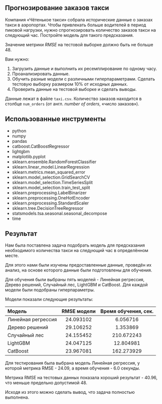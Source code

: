 ## Прогнозирование заказов такси

Компания «Чётенькое такси» собрала исторические данные о заказах такси в аэропортах. Чтобы привлекать больше водителей в период пиковой нагрузки, нужно спрогнозировать количество заказов такси на следующий час. Постройте модель для такого предсказания.

Значение метрики *RMSE* на тестовой выборке должно быть не больше 48.

Вам нужно:

1. Загрузить данные и выполнить их ресемплирование по одному часу.
2. Проанализировать данные.
3. Обучить разные модели с различными гиперпараметрами. Сделать тестовую выборку размером 10% от исходных данных.
4. Проверить данные на тестовой выборке и сделать выводы.


Данные лежат в файле `taxi.csv`. Количество заказов находится в столбце `num_orders` (от англ. *number of orders*, «число заказов»).

## Использованные инструменты

- python
- numpy
- pandas
- catboost.CatBoostRegressor
- lightgbm
- matplotlib.pyplot
- sklearn.ensemble.RandomForestClassifier
- sklearn.linear_model.LinearRegression
- sklearn.metrics.mean_squared_error
- sklearn.model_selection.GridSearchCV
- sklearn.model_selection.TimeSeriesSplit
- sklearn.model_selection.train_test_split
- sklearn.preprocessing.LabelBinarizer
- sklearn.preprocessing.OneHotEncoder
- sklearn.preprocessing.StandardScaler
- sklearn.tree.DecisionTreeRegressor
- statsmodels.tsa.seasonal.seasonal_decompose
- time

## Результат

Нам была поставлена задача подобрать модель для предсказания необходимого количества такси на следующий час в определённом месте.

Для этого нами были изучены предоставленные данные, проведён их анализ, на основе которого данные были подготовлены для обучения.

Для обучения были выбраны пять моделей - Линейная регрессия, Дерево решений, Случайный лес, LightGBM и CatBoost. Для каждой модели были подобраны гиперпараметры.

Модели показали следующие результаты:

| Модель |	RMSE модели |	Время обучения, сек. |
|:----- |:-----:|:-----:|
| Линейная регрессия |	24.093102 |	6.056716 |
| Дерево решений |	29.106252 |	1.353869 |
| Случайный лес |	24.155452 |	210.672243 |
| LightGBM |	24.047125 |	12.804981 |
| CatBoost |	23.967081 |	162.273929 |

Для тестирования была выбрана модель Линейная регрессия, у которой метрика RMSE - 24.09, а время обучения - 6.0 секунды.

Метрика RMSE на тестовых данных показала хороший результат - 40.96, что меньше предельно допустимой 48.

Исходя из этого можно сделать вывод, что задача полностью выполнена.
